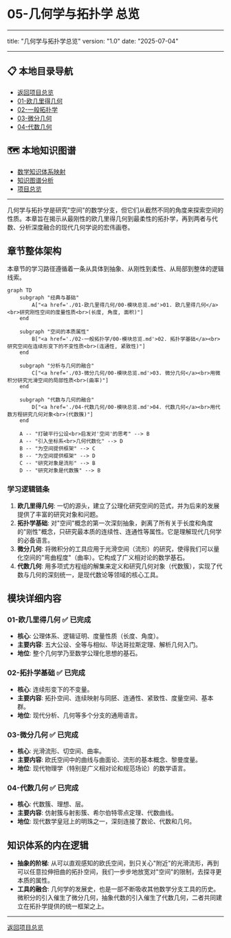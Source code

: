 # 05-几何学与拓扑学 总览

---

title: "几何学与拓扑学总览"
version: "1.0"
date: "2025-07-04"

---

## 📋 本地目录导航

- [返回项目总览](../09-项目总览/00-项目总览.md)
- [01-欧几里得几何](./01-欧几里得几何/00-模块总览.md)
- [02-一般拓扑学](./02-一般拓扑学/00-模块总览.md)
- [03-微分几何](./03-微分几何/00-模块总览.md)
- [04-代数几何](./04-代数几何/00-模块总览.md)

## 🗺️ 本地知识图谱

- [数学知识体系映射](../09-项目总览/05-Knowledge_Graphs_and_Mappings/数学知识体系映射.md)
- [知识图谱分析](../知识图谱分析.md)
- [项目总览](../09-项目总览/00-项目总览.md)

---

几何学与拓扑学是研究"空间"的数学分支，但它们从截然不同的角度来探索空间的性质。本章旨在揭示从最刚性的欧几里得几何到最柔性的拓扑学，再到两者与代数、分析深度融合的现代几何学说的宏伟画卷。

## 章节整体架构

本章节的学习路径遵循着一条从具体到抽象、从刚性到柔性、从局部到整体的逻辑线索。

```mermaid
graph TD
    subgraph "经典与基础"
        A["<a href='./01-欧几里得几何/00-模块总览.md'>01. 欧几里得几何</a><br>研究刚性空间的度量性质<br>(长度, 角度, 面积)"]
    end

    subgraph "空间的本质属性"
        B["<a href='./02-一般拓扑学/00-模块总览.md'>02. 拓扑学基础</a><br>研究空间在连续形变下的不变性质<br>(连通性, 紧致性)"]
    end

    subgraph "分析与几何的融合"
        C["<a href='./03-微分几何/00-模块总览.md'>03. 微分几何</a><br>用微积分研究光滑空间的局部性质<br>(曲率)"]
    end

    subgraph "代数与几何的融合"
        D["<a href='./04-代数几何/00-模块总览.md'>04. 代数几何</a><br>用代数方程研究几何对象<br>(代数簇)"]
    end
    
    A -- "打破平行公设<br>启发对'空间'的思考" --> B
    A -- "引入坐标系<br>几何代数化" --> D
    B -- "为空间提供框架" --> C
    B -- "为空间提供框架" --> D
    C -- "研究对象是流形" --> B
    D -- "研究对象是代数簇" --> B
```

### 学习逻辑链条

1. **欧几里得几何**: 一切的源头，建立了公理化研究空间的范式，并为后来的发展提供了丰富的研究对象和问题。
2. **拓扑学基础**: 对"空间"概念的第一次深刻抽象，剥离了所有关于长度和角度的"刚性"概念，只研究最本质的连续性、连通性等属性。它是理解现代几何学的必备语言。
3. **微分几何**: 将微积分的工具应用于光滑空间（流形）的研究，使得我们可以量化空间的"弯曲程度"（曲率）。它构成了广义相对论的数学基石。
4. **代数几何**: 用多项式方程组的解集来定义和研究几何对象（代数簇），实现了代数与几何的深刻统一，是现代数论等领域的核心工具。

## 模块详细内容

### 01-欧几里得几何 ✅ **已完成**

- **核心**: 公理体系、逻辑证明、度量性质（长度、角度）。
- **主要内容**: 五大公设、全等与相似、毕达哥拉斯定理、解析几何入门。
- **地位**: 整个几何学乃至数学公理化思想的基石。

### 02-拓扑学基础 ✅ **已完成**

- **核心**: 连续形变下的不变量。
- **主要内容**: 拓扑空间、连续映射与同胚、连通性、紧致性、度量空间、基本群。
- **地位**: 现代分析、几何等多个分支的通用语言。

### 03-微分几何 ✅ **已完成**

- **核心**: 光滑流形、切空间、曲率。
- **主要内容**: 欧氏空间中的曲线与曲面论、流形的基本概念、黎曼度量。
- **地位**: 现代物理学（特别是广义相对论和规范场论）的数学语言。

### 04-代数几何 ✅ **已完成**

- **核心**: 代数簇、理想、层。
- **主要内容**: 仿射簇与射影簇、希尔伯特零点定理、代数曲线。
- **地位**: 现代数学皇冠上的明珠之一，深刻连接了数论、代数和几何。

## 知识体系的内在逻辑

- **抽象的阶梯**: 从可以直观感知的欧氏空间，到只关心"附近"的光滑流形，再到可以任意拉伸扭曲的拓扑空间，我们一步步地放宽对"空间"的限制，去探寻更本质的属性。
- **工具的融合**: 几何学的发展史，也是一部不断吸收其他数学分支工具的历史。微积分的引入催生了微分几何，抽象代数的引入催生了代数几何，二者共同建立在拓扑学提供的统一框架之上。

---
[返回项目总览](../09-项目总览/00-项目总览.md)
